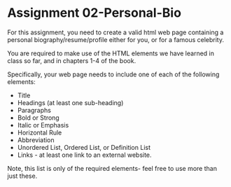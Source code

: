 # Assignment 02-Personal-Bio

For this assignment, you need to create a valid html web page containing a personal biography/resume/profile either for you, or for a famous celebrity.

You are required to make use of the HTML elements we have learned in class so far, and in chapters 1-4 of the book.

Specifically, your web page needs to include one of each of the following elements:

* Title
* Headings (at least one sub-heading)
* Paragraphs
* Bold or Strong
* Italic or Emphasis
* Horizontal Rule
* Abbreviation
* Unordered List, Ordered List, or Definition List
* Links - at least one link to an external website.

Note, this list is only of the required elements- feel free to use more than just these.
